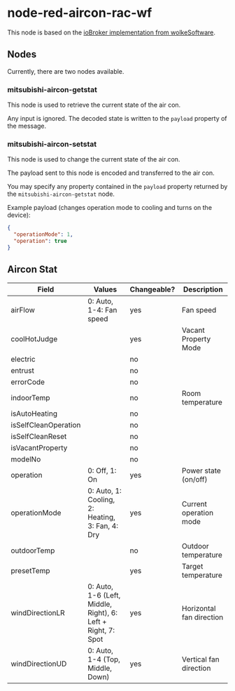# node-red-aircon-rac-wf

This node is based on the [ioBroker implementation from wolkeSoftware](https://github.com/wolkeSoftware/ioBroker.woso_mitsu_aircon_rac).

## Nodes

Currently, there are two nodes available.

### mitsubishi-aircon-getstat

This node is used to retrieve the current state of the air con.

Any input is ignored. The decoded state is written to the `payload` property of the message.

### mitsubishi-aircon-setstat

This node is used to change the current state of the air con.

The payload sent to this node is encoded and transferred to the air con.

You may specify any property contained in the `payload` property returned by the `mitsubishi-aircon-getstat` node.

Example payload (changes operation mode to cooling and turns on the device):

```json
{
  "operationMode": 1,
  "operation": true
}
```

## Aircon Stat

| Field                | Values                                                       | Changeable? | Description              |
|----------------------|--------------------------------------------------------------|-------------|--------------------------|
| airFlow              | 0: Auto, 1-4: Fan speed                                      | yes         | Fan speed                |
| coolHotJudge         |                                                              | yes         | Vacant Property Mode     |
| electric             |                                                              | no          |                          |
| entrust              |                                                              | no          |                          |
| errorCode            |                                                              | no          |                          |
| indoorTemp           |                                                              | no          | Room temperature         |
| isAutoHeating        |                                                              | no          |                          |
| isSelfCleanOperation |                                                              | no          |                          |
| isSelfCleanReset     |                                                              | no          |                          |
| isVacantProperty     |                                                              | no          |                          |
| modelNo              |                                                              | no          |                          |
| operation            | 0: Off, 1: On                                                | yes         | Power state (on/off)     |
| operationMode        | 0: Auto, 1: Cooling, 2: Heating, 3: Fan, 4: Dry              | yes         | Current operation mode   |
| outdoorTemp          |                                                              | no          | Outdoor temperature      |
| presetTemp           |                                                              | yes         | Target temperature       |
| windDirectionLR      | 0: Auto, 1-6 (Left, Middle, Right), 6: Left + Right, 7: Spot | yes         | Horizontal fan direction |
| windDirectionUD      | 0: Auto, 1-4 (Top, Middle, Down)                             | yes         | Vertical fan direction   |